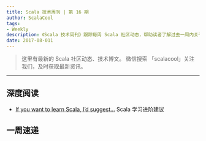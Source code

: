 ```yaml
---
title: Scala 技术周刊 | 第 16 期
author: ScalaCool
tags:
- Weekly
description: 《Scala 技术周刊》跟踪每周 Scala 社区动态，帮助读者了解过去一周内关于 Scala 发生的事情。
date: 2017-08-011
---
```


> 这里有最新的 Scala 社区动态、技术博文。
微信搜索 「scalacool」关注我们，及时获取最新资讯。

***

## 深度阅读

- [If you want to learn Scala, I’d suggest...](https://gist.github.com/d1egoaz/2180cbbf7d373a0c5575f9a62466e5e1)
  Scala 学习进阶建议


## 一周速递


